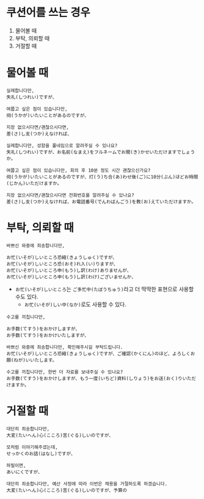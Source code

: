 # 쿠션어를 쓰는 경우
1. 물어볼 때
2. 부탁, 의뢰할 때
3. 거절할 때
# 물어볼 때
```
실례합니다만,
失礼(しつれい)ですが、

여쭙고 싶은 점이 있습니다만,
伺(うかが)いたいことがあるのですが、

지장 없으시다면/괜찮으시다면,
差(さ)し支(つか)えなければ、
```

```
실례합니다만, 성함을 풀네임으로 알려주실 수 있나요?
失礼(しつれい)ですが、お名前(なまえ)をフルネームでお聞(き)かせいただけますでしょうか。

여쭙고 싶은 점이 있습니다만, 회의 후 10분 정도 시간 괜찮으신가요?
伺(うかが)いたいことがあるのですが、打(う)ち合(あ)わせ後(ご)に10分(ぶん)ほどお時間(じかん)いただけますか。

지장 없으시다면/괜찮으시다면 전화번호를 알려주실 수 있나요?
差(さ)し支(つか)えなければ、お電話番号(でんわばんごう)を教(お)えていただけますか。
```
# 부탁, 의뢰할 때
```
바쁘신 와중에 죄송합니다만,

お忙(いそが)しいところ恐縮(きょうしゅく)ですが、
お忙(いそが)しいところ恐(おそ)れ入(い)りますが、
お忙(いそが)しいところ申(もう)し訳(わけ)ありませんが、
お忙(いそが)しいところ申(もう)し訳(わけ)ございませんか、
```
- `お忙(いそが)しいところ`는 `ご多忙中(たぼうちゅう)`라고 더 딱딱한 표현으로 사용할 수도 있다.
	- `お忙(いそが)しい中(なか)`로도 사용할 수 있다.
```
수고를 끼칩니다만,

お手数(てすう)をおかけしますが、
お手数(てすう)をおかけいたしますが、
```

```
바쁘신 와중에 죄송합니다만, 확인해주시길 부탁드립니다.
お忙(いそが)しいところ恐縮(きょうしゅく)ですが、ご確認(かくにん)のほど、よろしくお願(ねが)いいたします。

수고를 끼칩니다만, 한번 더 자료를 보내주실 수 있나요?
お手数(てすう)をおかけしますが、もう一度(いちど)資料(しりょう)をお送(おく)りいただけますか。
```
# 거절할 때
```
대단히 죄송합니다만,
大変(たいへん)心(こころ)苦(ぐる)しいのですが、

모처럼 이야기해주셨는데,
せっかくのお話(はなし)ですが、

하필이면,
あいにくですが、
```

```
대단히 죄송합니다만, 예산 사정에 따라 이번은 채용을 거절하도록 하겠습니다.
大変(たいへん)心(こころ)苦(ぐる)しいのですが、予算の
```